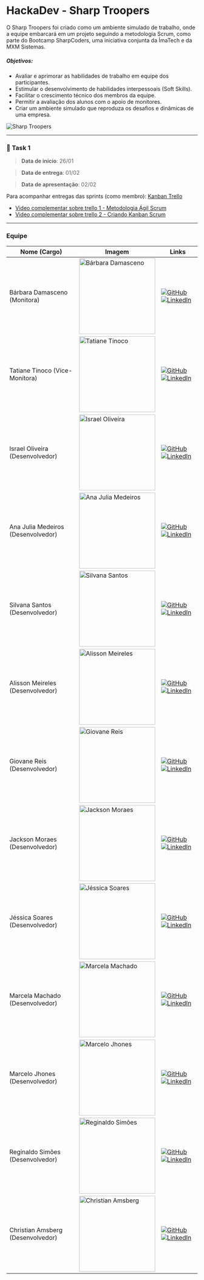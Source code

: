 # HackaDev - Sharp Troopers

O Sharp Troopers foi criado como um ambiente simulado de trabalho, onde a equipe embarcará em um projeto seguindo a metodologia Scrum, como parte do Bootcamp SharpCoders, uma iniciativa conjunta da ÍmaTech e da MXM Sistemas.

##### Objetivos:
- Avaliar e aprimorar as habilidades de trabalho em equipe dos participantes.
- Estimular o desenvolvimento de habilidades interpessoais (Soft Skills).
- Facilitar o crescimento técnico dos membros da equipe.
- Permitir a avaliação dos alunos com o apoio de monitores.
- Criar um ambiente simulado que reproduza os desafios e dinâmicas de uma empresa.

![Sharp Troopers](https://github.com/barbaradamasdev/sharptroopers-hackadev/blob/main/imagens/Sharp%20Troopers%20img.jpg?raw=true)

---
### 🎯 Task 1
> **Data de início**: 26/01

> **Data de entrega**: 01/02

> **Data de apresentação**: 02/02

Para acompanhar entregas das sprints (como membro): [Kanban Trello](https://trello.com/b/8CpCHjHh/sharp-troopers-hackadev)

* [Video complementar sobre trello 1 - Metodologia Ágil Scrum](https://www.youtube.com/watch?v=9QZfamejITA&ab_channel=MauroBorgesFran%C3%A7a)
* [Video complementar sobre trello 2 - Criando Kanban Scrum](https://youtu.be/_HpsaRL9Jug)

---
### **Equipe**

| Nome (Cargo)                       | Imagem                                                    | Links                                                                                                                             |
| ---------------------------------- | --------------------------------------------------------- | ---------------------------------------------------------------------------------------------------------------------------------- |
| Bárbara Damasceno (Monitora)       | <img src="https://avatars.githubusercontent.com/u/115722516?v=4" alt="Bárbara Damasceno" width="200"/> | [![GitHub](https://img.shields.io/badge/-Github-grey?style=flat-square&logo=github&logoColor=white)](https://github.com/barbaradamasdev) [![LinkedIn](https://img.shields.io/badge/-Linkedin-blue?style=flat-square&logo=Linkedin&logoColor=white)](https://www.linkedin.com/in/barbaradamas/) |
| Tatiane Tinoco (Vice-Monitora)    | <img src="https://avatars.githubusercontent.com/u/120054718?v=4" alt="Tatiane Tinoco" width="200"/> | [![GitHub](https://img.shields.io/badge/-Github-grey?style=flat-square&logo=github&logoColor=white)](https://github.com/tatianetinoco) [![LinkedIn](https://img.shields.io/badge/-Linkedin-blue?style=flat-square&logo=Linkedin&logoColor=white)](https://www.linkedin.com/in/tatianetinoco/) |
| Israel Oliveira (Desenvolvedor)   | <img src="https://avatars.githubusercontent.com/u/112810931?v=4" alt="Israel Oliveira" width="200"/> | [![GitHub](https://img.shields.io/badge/-Github-grey?style=flat-square&logo=github&logoColor=white)](https://github.com/IsraelOliveir4) [![LinkedIn](https://img.shields.io/badge/-Linkedin-blue?style=flat-square&logo=Linkedin&logoColor=white)](https://www.linkedin.com/in/israel-oliveira-1819a9247/) |
| Ana Julia Medeiros (Desenvolvedor) | <img src="Link_da_Imagem_De_Ana_Julia_Medeiros" alt="Ana Julia Medeiros" width="200"/> | [![GitHub](https://img.shields.io/badge/-Github-grey?style=flat-square&logo=github&logoColor=white)](Link_do_GitHub_De_Ana_Julia_Medeiros) [![LinkedIn](https://img.shields.io/badge/-Linkedin-blue?style=flat-square&logo=Linkedin&logoColor=white)](Link_do_LinkedIn_De_Ana_Julia_Medeiros) |
| Silvana Santos (Desenvolvedor)    | <img src="Link_da_Imagem_De_Silvana_Santos" alt="Silvana Santos" width="200"/> | [![GitHub](https://img.shields.io/badge/-Github-grey?style=flat-square&logo=github&logoColor=white)](Link_do_GitHub_De_Silvana_Santos) [![LinkedIn](https://img.shields.io/badge/-Linkedin-blue?style=flat-square&logo=Linkedin&logoColor=white)](Link_do_LinkedIn_De_Silvana_Santos) |
| Alisson Meireles (Desenvolvedor)  | <img src="Link_da_Imagem_De_Alisson_Meireles" alt="Alisson Meireles" width="200"/> | [![GitHub](https://img.shields.io/badge/-Github-grey?style=flat-square&logo=github&logoColor=white)](Link_do_GitHub_De_Alisson_Meireles) [![LinkedIn](https://img.shields.io/badge/-Linkedin-blue?style=flat-square&logo=Linkedin&logoColor=white)](Link_do_LinkedIn_De_Alisson_Meireles) |
| Giovane Reis (Desenvolvedor)      | <img src="Link_da_Imagem_De_Giovane_Reis" alt="Giovane Reis" width="200"/> | [![GitHub](https://img.shields.io/badge/-Github-grey?style=flat-square&logo=github&logoColor=white)](Link_do_GitHub_De_Giovane_Reis) [![LinkedIn](https://img.shields.io/badge/-Linkedin-blue?style=flat-square&logo=Linkedin&logoColor=white)](Link_do_LinkedIn_De_Giovane_Reis) |
| Jackson Moraes (Desenvolvedor)    | <img src="https://avatars.githubusercontent.com/u/112899379?v=4" alt="Jackson Moraes" width="200"/> | [![GitHub](https://img.shields.io/badge/-Github-grey?style=flat-square&logo=github&logoColor=white)](https://github.com/jacksontadeu) [![LinkedIn](https://img.shields.io/badge/-Linkedin-blue?style=flat-square&logo=Linkedin&logoColor=white)](https://www.linkedin.com/in/jacksonmoraes/) |
| Jéssica Soares (Desenvolvedor)    | <img src="Link_da_Imagem_De_Jessica_Soares" alt="Jéssica Soares" width="200"/> | [![GitHub](https://img.shields.io/badge/-Github-grey?style=flat-square&logo=github&logoColor=white)](Link_do_GitHub_De_Jessica_Soares) [![LinkedIn](https://img.shields.io/badge/-Linkedin-blue?style=flat-square&logo=Linkedin&logoColor=white)](Link_do_LinkedIn_De_Jessica_Soares) |
| Marcela Machado (Desenvolvedor)   | <img src="https://avatars.githubusercontent.com/u/107064504?v=4" alt="Marcela Machado" width="200"/> | [![GitHub](https://img.shields.io/badge/-Github-grey?style=flat-square&logo=github&logoColor=white)](https://github.com/MarcelaAx) [![LinkedIn](https://img.shields.io/badge/-Linkedin-blue?style=flat-square&logo=Linkedin&logoColor=white)](https://www.linkedin.com/in/marcela-machado1/) |
| Marcelo Jhones (Desenvolvedor)   | <img src="https://avatars.githubusercontent.com/u/120574951?v=4" alt="Marcelo Jhones" width="200"/> | [![GitHub](https://img.shields.io/badge/-Github-grey?style=flat-square&logo=github&logoColor=white)](https://github.com/MarceloJFF) [![LinkedIn](https://img.shields.io/badge/-Linkedin-blue?style=flat-square&logo=Linkedin&logoColor=white)](Link_do_LinkedIn_De_Marcelo_Jhones) |
| Reginaldo Simões (Desenvolvedor) | <img src="Link_da_Imagem_De_Reginaldo_Simoes" alt="Reginaldo Simões" width="200"/> | [![GitHub](https://img.shields.io/badge/-Github-grey?style=flat-square&logo=github&logoColor=white)](Link_do_GitHub_De_Reginaldo_Simoes) [![LinkedIn](https://img.shields.io/badge/-Linkedin-blue?style=flat-square&logo=Linkedin&logoColor=white)](Link_do_LinkedIn_De_Reginaldo_Simoes) |
| Christian Amsberg (Desenvolvedor) | <img src="https://avatars.githubusercontent.com/u/147413384?v=4" alt="Christian Amsberg" width="200"/> | [![GitHub](https://img.shields.io/badge/-Github-grey?style=flat-square&logo=github&logoColor=white)](https://github.com/calemao) [![LinkedIn](https://img.shields.io/badge/-Linkedin-blue?style=flat-square&logo=Linkedin&logoColor=white)](https://www.linkedin.com/in/christian-amsberg-janner-b804b72a4/) |
